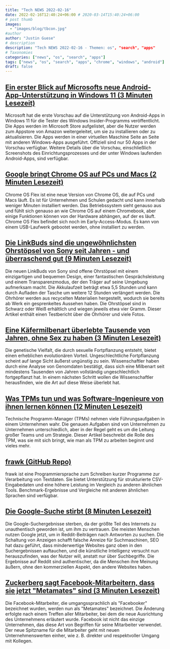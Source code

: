```yaml
---
title: "Tech NEWS 2022-02-16"
date: 2022-02-16T12:40:24+06:00 # 2020-03-14T15:40:24+06:00
# post thumb
images:
  - "images/blog/tbcon.jpg"
#author
author: "Justin Guese"
# description
description: "Tech NEWS 2022-02-16 - Themen: os", "search", "apps"
# Taxonomies
categories: ["news", "os", "search", "apps"]
tags: ["news", "os", "search", "apps", "chrome", "windows", "android"]
draft: false
---
```


## [Ein erster Blick auf Microsofts neue Android-App-Unterstützung in Windows 11 (3 Minuten Lesezeit)](https://www.theverge.com/22737102/microsoft-windows-11-android-apps-support-feature-hands-on)

 Microsoft hat die erste Vorschau auf die Unterstützung von Android-Apps in Windows 11 für die Tester des Windows Insider-Programms veröffentlicht. Die Apps werden im Microsoft Store aufgelistet, aber die Nutzer werden zum Appstore von Amazon weitergeleitet, um sie zu installieren oder zu aktualisieren. Die Apps werden in einer virtuellen Maschine Seite an Seite mit anderen Windows-Apps ausgeführt. Offiziell sind nur 50 Apps in der Vorschau verfügbar. Weitere Details über die Vorschau, einschließlich Screenshots des Einrichtungsprozesses und der unter Windows laufenden Android-Apps, sind verfügbar.

## [Google bringt Chrome OS auf PCs und Macs (2 Minuten Lesezeit)](https://www.theverge.com/2022/2/15/22934810/google-chrome-os-chromebooks-flex-operating-system-enterprise-schools)

 Chrome OS Flex ist eine neue Version von Chrome OS, die auf PCs und Macs läuft. Es ist für Unternehmen und Schulen gedacht und kann innerhalb weniger Minuten installiert werden. Das Betriebssystem sieht genauso aus und fühlt sich genauso an wie Chrome OS auf einem Chromebook, aber einige Funktionen können von der Hardware abhängen, auf der es läuft. Chrome OS Flex befindet sich noch im Early-Access-Modus. Es kann von einem USB-Laufwerk gebootet werden, ohne installiert zu werden.

## [Die LinkBuds sind die ungewöhnlichsten Ohrstöpsel von Sony seit Jahren - und überraschend gut (9 Minuten Lesezeit)](https://www.theverge.com/22933521/sony-linkbuds-earbuds-review-features-specs)

 Die neuen LinkBuds von Sony sind offene Ohrstöpsel mit einem einzigartigen und bequemen Design, einer fantastischen Gesprächsleistung und einem Transparenzmodus, der den Träger auf seine Umgebung aufmerksam macht. Die Akkulaufzeit beträgt etwa 5,5 Stunden und kann durch Aufladen der Tasche um weitere 12 Stunden verlängert werden. Die Ohrhörer werden aus recycelten Materialien hergestellt, wodurch sie bereits ab Werk ein gesprenkeltes Aussehen haben. Die Ohrstöpsel sind in Schwarz oder Weiß erhältlich und wiegen jeweils etwa vier Gramm. Dieser Artikel enthält einen Testbericht über die Ohrhörer und viele Fotos.

## [Eine Käfermilbenart überlebte Tausende von Jahren, ohne Sex zu haben (3 Minuten Lesezeit)](https://interestingengineering.com/asexual-species-beetle-mite)

 Die genetische Vielfalt, die durch sexuelle Fortpflanzung entsteht, bietet einen erheblichen evolutionären Vorteil. Ungeschlechtliche Fortpflanzung scheint auf lange Sicht äußerst ungünstig zu sein. Wissenschaftler haben durch eine Analyse von Genomdaten bestätigt, dass sich eine Milbenart seit mindestens Tausenden von Jahren vollständig ungeschlechtlich fortgepflanzt hat. In einem nächsten Schritt wollen die Wissenschaftler herausfinden, wie die Art auf diese Weise überlebt hat.

## [Was TPMs tun und was Software-Ingenieure von ihnen lernen können (12 Minuten Lesezeit)](https://newsletter.pragmaticengineer.com/p/what-tpms-do)

 Technische Programm-Manager (TPMs) nehmen viele Führungsaufgaben in einem Unternehmen wahr. Die genauen Aufgaben sind von Unternehmen zu Unternehmen unterschiedlich, aber in der Regel geht es um die Leitung großer Teams und um Strategie. Dieser Artikel beschreibt die Rolle des TPM, was sie mit sich bringt, wie man als TPM zu arbeiten beginnt und vieles mehr.

## [frawk (GitHub Repo)](https://github.com/ezrosent/frawk)

 frawk ist eine Programmiersprache zum Schreiben kurzer Programme zur Verarbeitung von Textdaten. Sie bietet Unterstützung für strukturierte CSV-Eingabedaten und eine höhere Leistung im Vergleich zu anderen ähnlichen Tools. Benchmark-Ergebnisse und Vergleiche mit anderen ähnlichen Sprachen sind verfügbar.

## [Die Google-Suche stirbt (8 Minuten Lesezeit)](https://dkb.io/post/google-search-is-dying)

 Die Google-Suchergebnisse sterben, da der größte Teil des Internets zu unauthentisch geworden ist, um ihm zu vertrauen. Die meisten Menschen nutzen Google jetzt, um in Reddit-Beiträgen nach Antworten zu suchen. Die Schaltung von Anzeigen schafft falsche Anreize für Suchmaschinen, SEO hat dazu geführt, dass minderwertige Websites ganz oben in den Suchergebnissen auftauchen, und die künstliche Intelligenz versucht nun herauszufinden, was der Nutzer will, anstatt nur über Suchbegriffe. Die Ergebnisse auf Reddit sind authentischer, da die Menschen ihre Meinung äußern, ohne den kommerziellen Aspekt, den andere Websites haben.

## [Zuckerberg sagt Facebook-Mitarbeitern, dass sie jetzt "Metamates" sind (3 Minuten Lesezeit)](https://www.marketwatch.com/story/zuckerberg-tells-facebook-employees-they-are-now-metamates-11644959008)

 Die Facebook-Mitarbeiter, die umgangssprachlich als "Facebooker" bezeichnet wurden, werden nun als "Metamates" bezeichnet. Die Änderung erfolgte nach einem Treffen aller Mitarbeiter, bei dem die neue Ausrichtung des Unternehmens erläutert wurde. Facebook ist nicht das einzige Unternehmen, das diese Art von Begriffen für seine Mitarbeiter verwendet. Der neue Spitzname für die Mitarbeiter geht mit neuen Unternehmenswerten einher, wie z. B. direkter und respektvoller Umgang mit Kollegen.


